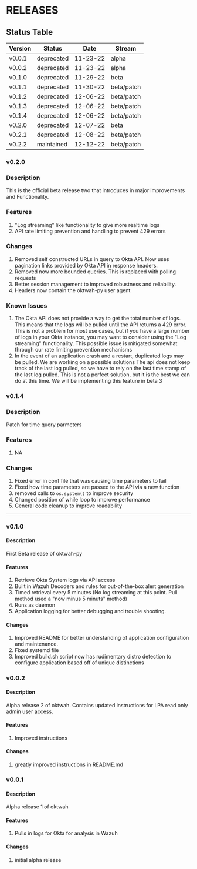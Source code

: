 # RELEASES

## Status Table

| Version | Status | Date | Stream |
|---------|--|------|--------|
| v0.0.1  | deprecated | 11-23-22 | alpha |
| v0.0.2  | deprecated | 11-23-22 | alpha |
| v0.1.0 | deprecated | 11-29-22 | beta | 
| v0.1.1 | deprecated | 11-30-22 | beta/patch |
| v0.1.2 | deprecated | 12-06-22 | beta/patch |
| v0.1.3 | deprecated | 12-06-22 | beta/patch |
| v0.1.4 | deprecated | 12-06-22 | beta/patch |
| v0.2.0 | deprecated | 12-07-22 | beta |
| v0.2.1 | deprecated | 12-08-22 | beta/patch | 
| v0.2.2 | maintained | 12-12-22 | beta/patch | 


### v0.2.0

### Description

This is the official beta release two that introduces in major improvements and
Functionality.

### Features
1. "Log streaming" like functionality to give more realtime logs
2. API rate limiting prevention and handling to prevent 429 errors

### Changes
1. Removed self constructed URLs in query to Okta API.  Now uses pagination
   links provided by Okta API in response headers.
2. Removed now more bounded queries.  This is replaced with polling requests
3. Better session management to improved robustness and reliability.
4. Headers now contain the oktwah-py user agent

### Known Issues
1. The Okta API does not provide a way to get the total number of logs.  This
   means that the logs will be pulled until the API returns a 429 error.  This
   is not a problem for most use cases, but if you have a large number of logs
   in your Okta instance, you may want to consider using the "Log streaming"
   functionality. This possible issue is mitigated somewhat through our rate limiting prevention mechanisms
2. In the event of an application crash and a restart, duplicated logs may be pulled. We are working on a possible solutions
   The api does not keep track of the last log pulled, so we have to rely on the last time stamp of the last log pulled.
   This is not a perfect solution, but it is the best we can do at this time. We will be implementing this feature in beta 3

   
### v0.1.4

### Description

Patch for time query parmeters

### Features
1. NA

### Changes
1. Fixed error in conf file that was causing time parameters to fail
2. Fixed how time parameters are passed to the API via a new function
3. removed calls to `os.system()` to improve security
4. Changed position of while loop to improve performance
5. General code cleanup to improve readability

---
### v0.1.0

#### Description

First Beta release of oktwah-py

#### Features

1. Retrieve Okta System logs via API access
2. Built in Wazuh Decoders and rules for out-of-the-box alert generation
3. Timed retrieval every 5 minutes (No log streaming at this point.  Pull method used a "now minus 5 minuts" method)
4. Runs as daemon
5. Application logging for better debugging and trouble shooting.

#### Changes

1. Improved README for better understanding of application configuration and maintenance.
2. Fixed systemd file
3. Improved build.sh script now has rudimentary distro detection to configure application based off of unique distinctions


### v0.0.2

#### Description

Alpha release 2 of oktwah. Contains updated instructions for LPA read only admin user access.

#### Features

1. Improved instructions

#### Changes

1. greatly improved instructions in README.md

### v0.0.1

#### Description

Alpha release 1 of oktwah

#### Features

1. Pulls in logs for Okta for analysis in Wazuh

#### Changes

1. initial alpha release